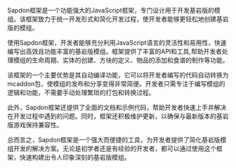 Sapdon框架是一个功能强大的JavaScript框架，专门设计用于开发基岩版的模组。该框架致力于统一开发形式和简化开发过程，使开发者能够更轻松地创建基岩版的模组。

使用Sapdon框架，开发者能够充分利用JavaScript语言的灵活性和易用性，快速编写出高效且功能丰富的基岩版模组。框架提供了丰富的API和工具,帮助开发者处理模组的生命周期、实体的创建、方块的定义、物品的添加和食谱的制作等功能。

该框架的一个主要优势是其自动编译功能，它可以将开发者编写的代码自动转换为mcaddon包，使模组的发布和分享变得非常简便。开发者只需专注于编写模组的逻辑和功能，不需要手动处理繁琐的打包和转换过程。

此外，Sapdon框架还提供了全面的文档和示例代码，帮助开发者快速上手并解决在开发过程中遇到的问题。同时，框架还积极维护更新，以确保与最新版本的基岩版游戏保持兼容性。

总而言之，Sapdon框架是一个强大而便捷的工具，为开发者提供了简化基岩版模组开发的解决方案。无论是初学者还是有经验的开发者，都可以通过使用这个框架，快速构建出令人印象深刻的基岩版模组。
